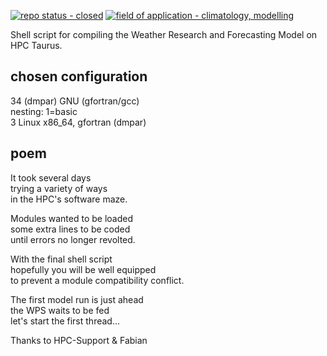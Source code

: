 [![repo status - closed](https://img.shields.io/badge/repo_status-closed-ff0000)](https://)
[![field of application - climatology, modelling](https://img.shields.io/badge/field_of_application-climatology%2C_modelling-00aaff)](https://)

Shell script for compiling the Weather Research and Forecasting Model on HPC Taurus.

## chosen configuration
34 (dmpar) GNU (gfortran/gcc)\
nesting: 1=basic\
3 Linux x86_64, gfortran (dmpar)

## poem
It took several days\
trying a variety of ways\
in the HPC's software maze.

Modules wanted to be loaded\
some extra lines to be coded\
until errors no longer revolted.

With the final shell script\
hopefully you will be well equipped\
to prevent a module compatibility conflict.

The first model run is just ahead\
the WPS waits to be fed\
let's start the first thread...

Thanks to HPC-Support & Fabian
